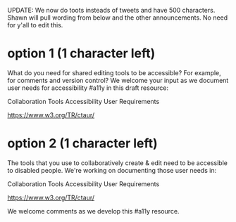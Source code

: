 UPDATE: We now do toots insteads of tweets and have 500 characters. Shawn will pull wording from below and the other announcements. No need for y'all to edit this.

# option 1  (1 character left)

What do you need for shared editing tools to be accessible? For example, for comments and version control? We welcome your input as we document user needs for accessibility #a11y in this draft resource:

Collaboration Tools Accessibility User Requirements

https://www.w3.org/TR/ctaur/


# option 2 (1 character left)

The tools that you use to collaboratively create & edit need to be accessible to disabled people. We're working on documenting those user needs in:

Collaboration Tools Accessibility User Requirements

https://www.w3.org/TR/ctaur/

We welcome comments as we develop this #a11y resource.
